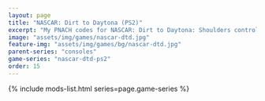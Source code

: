 ```yaml
---
layout: page
title: "NASCAR: Dirt to Daytona (PS2)"
excerpt: "My PNACH codes for NASCAR: Dirt to Daytona: Shoulders control mapping, Camera controls, Extended birth date range."
image: "assets/img/games/nascar-dtd.jpg"
feature-img: "assets/img/games/bg/nascar-dtd.jpg"
parent-series: "consoles"
game-series: "nascar-dtd-ps2"
order: 15
---
```


{% include mods-list.html series=page.game-series %}
